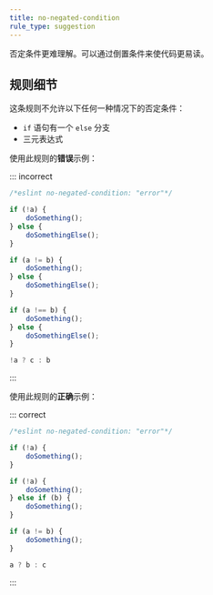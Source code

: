 ```yaml
---
title: no-negated-condition
rule_type: suggestion
---
```


否定条件更难理解。可以通过倒置条件来使代码更易读。

## 规则细节

这条规则不允许以下任何一种情况下的否定条件：

* `if` 语句有一个 `else` 分支
* 三元表达式

使用此规则的**错误**示例：

::: incorrect

```js
/*eslint no-negated-condition: "error"*/

if (!a) {
    doSomething();
} else {
    doSomethingElse();
}

if (a != b) {
    doSomething();
} else {
    doSomethingElse();
}

if (a !== b) {
    doSomething();
} else {
    doSomethingElse();
}

!a ? c : b
```

:::

使用此规则的**正确**示例：

::: correct

```js
/*eslint no-negated-condition: "error"*/

if (!a) {
    doSomething();
}

if (!a) {
    doSomething();
} else if (b) {
    doSomething();
}

if (a != b) {
    doSomething();
}

a ? b : c
```

:::
